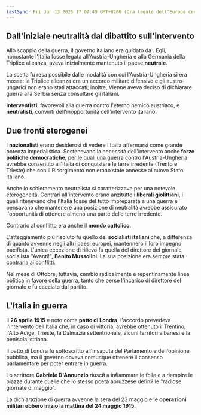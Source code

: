 ```yaml
---
lastSync: Fri Jun 13 2025 17:07:49 GMT+0200 (Ora legale dell’Europa centrale)
---
```

## Dall'iniziale neutralità dal dibattito sull'intervento
Allo scoppio della guerra, il governo italiano era guidato da [](4.%20L'ascesa%20del%20nazionalismo%20e%20il%20declino%20dell'età%20giolittiana.md#^225deb|Antonio%20Salandra). Egli, nonostante l'Italia fosse legata all'Austria-Ungheria e alla Germania della Triplice alleanza, aveva inizialmente mantenuto il paese **neutrale**.

La scelta fu resa possibile dalle modalità con cui l'Austria-Ungheria si era mossa: la Triplice alleanza era un accordo militare difensivo e gli austro-ungarici non erano stati attaccati; inoltre, Vienne aveva deciso di dichiarare guerra alla Serbia senza consultare gli italiani.

**Interventisti**, favorevoli alla guerra contro l'eterno nemico austriaco, e **neutralisti**, convinti dell'inopportunità dell'intervento italiano.

## Due fronti eterogenei
I **nazionalisti** erano desiderosi di vedere l'Italia affermarsi come grande potenza imperialistica. Sostenevano la necessità dell'intervento anche **forze politiche democratiche**, per le quali una guerra contro l'Austria-Ungheria avrebbe consentito all'Italia di conquistare le terre irredente (Trento e Trieste) che con il Risorgimento non erano state annesse al nuovo Stato italiano.

Anche lo schieramento neutralista si caratterizzava per una notevole eterogeneità. Contrari all'intervento erano anzitutto i **liberali giolittiani**, i quali ritenevano che l'Italia fosse del tutto impreparata a una guerra e pensavano che mantenere una posizione di neutralità avrebbe assicurato l'opportunità di ottenere almeno una parte delle terre irredente.

Contrario al conflitto era anche il **mondo cattolico**.

L'atteggiamento più risoluto fu quello dei **socialisti italiani** che, a differenza di quanto avvenne negli altri paesi europei, mantennero il loro impegno pacifista. L'unica eccezione di rilievo fu quella del direttore del giornale socialista "Avanti!", **Benito Mussolini**. La sua posizione era sempre stata contraria ai conflitti.

Nel mese di Ottobre, tuttavia, cambiò radicalmente e repentinamente linea politica in favore della guerra, tanto che perse l'incarico di direttore del giornale e fu cacciato dal partito.

## L'Italia in guerra
Il **26 aprile 1915** e noto come **patto di Londra**, l'accordo prevedeva l'intervento dell'Italia che, in caso di vittoria, avrebbe ottenuto il Trentino, l'Alto Adige, Trieste, la Dalmazia settentrionale, alcuni territori albanesi e la penisola istriana.

Il patto di Londra fu sottoscritto all'insaputa del Parlamento e dell'opinione pubblica, ma il governo doveva comunque ottenere il consenso parlamentare per poter entrare in guerra.

Lo scrittore **Gabriele D'Annunzio** riuscй a infiammare le folle e a riempire le piazze durante quelle che lo stesso poeta abruzzese definй le "radiose giornate di maggio".

La dichiarazione di guerra avvenne la sera del 23 maggio e le **operazioni militari ebbero inizio la mattina del 24 maggio 1915**.